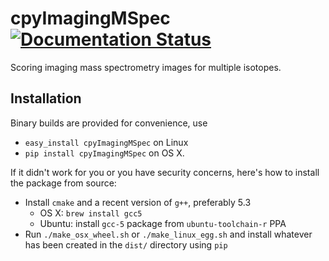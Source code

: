 # cpyImagingMSpec [![Documentation Status](https://readthedocs.org/projects/cpyimagingmspec/badge/?version=latest)](http://cpyimagingmspec.readthedocs.org/en/latest/?badge=latest)

Scoring imaging mass spectrometry images for multiple isotopes.

## Installation

Binary builds are provided for convenience, use 
- `easy_install cpyImagingMSpec` on Linux
- `pip install cpyImagingMSpec` on OS X.

If it didn't work for you or you have security concerns, here's how to install the package from source:
- Install `cmake` and a recent version of `g++`, preferably 5.3
  - OS X: `brew install gcc5`
  - Ubuntu: install `gcc-5` package from `ubuntu-toolchain-r` PPA
- Run `./make_osx_wheel.sh` or `./make_linux_egg.sh` and install whatever has been created in the `dist/` directory using `pip`

